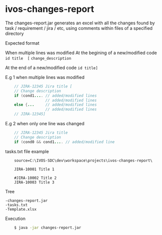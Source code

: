 # ivos-changes-report

The changes-report.jar generates an excel with all the changes found by task / requirement / jira / etc, using comments within files of a specified directory



Expected format

   When multiple lines was modified
   At the begining of a new/modified code
   `id title  [`
   `change_description`
  
   At the end of a new/modified code
   `id title]`
  

 E.g 1 when multiple lines was modified

```JAVA    
    // JIRA-12345 Jira title [
    // Change description
    if (cond1.... // added/modified lines 
                  // added/modified lines 
    else {...     // added/modified lines 
                  // added/modified lines 
    // JIRA-12345]
```

 E.g 2 when only one line was changed

```JAVA     
    // JIRA-12345 Jira title 
    // Change description
    if (cond0 && cond1.... // added/modified line
```
    
    
 tasks.txt file example

```properties
    source=C:\IVOS-SDC\dev\workspace\projects\ivos-changes-report\

    JIRA-10001 Title 1

    #JIRA-10002 Title 2
    JIRA-10003 Title 3
```

Tree

    -changes-report.jar
    -tasks.txt
    -Template.xlsx
    


Execution

```bash
    $ java -jar changes-report.jar
```

